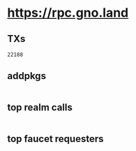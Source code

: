 # https://rpc.gno.land

## TXs
```
22188
```

## addpkgs
```
```

## top realm calls
```
```

## top faucet requesters
```
```

